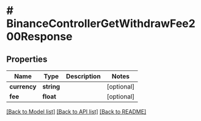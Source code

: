 # # BinanceControllerGetWithdrawFee200Response

## Properties

Name | Type | Description | Notes
------------ | ------------- | ------------- | -------------
**currency** | **string** |  | [optional]
**fee** | **float** |  | [optional]

[[Back to Model list]](../../README.md#models) [[Back to API list]](../../README.md#endpoints) [[Back to README]](../../README.md)
